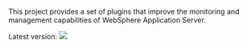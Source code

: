 This project provides a set of plugins that improve the monitoring and management capabilities of WebSphere Application Server.

Latest version: [![](https://api.bintray.com/packages/pvdbosch/generic/xm4was/images/download.svg)](https://bintray.com/pvdbosch/generic/xm4was/_latestVersion)
